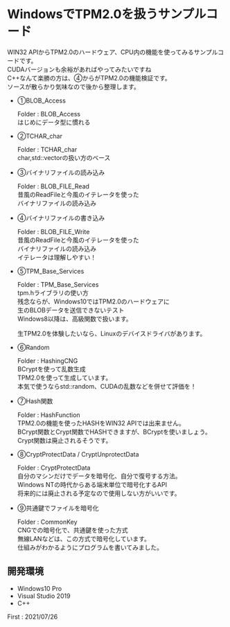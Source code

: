 # WindowsでTPM2.0を扱うサンプルコード
WIN32 APIからTPM2.0のハードウェア、CPU内の機能を使ってみるサンプルコードです。<br>
CUDAバージョンも余裕があればやってみたいですね<br>
C++なんて楽勝の方は、④からがTPM2.0の機能検証です。<br>
ソースが散らかり気味なので後から整理します。<br>


 * ①BLOB_Access<p>
  Folder : BLOB_Access<br>
  はじめにデータ型に慣れる<p>
  
 * ②TCHAR_char<p>
  Folder : TCHAR_char<br>
  char,std::vector<BYTE>の扱い方のベース<p>
  
 * ③バイナリファイルの読み込み<p>
  Folder : BLOB_FILE_Read<br>
  昔風のReadFileと今風のイテレータを使った<br>
  バイナリファイルの読み込み<p>

 * ④バイナリファイルの書き込み<p>
  Folder : BLOB_FILE_Write<br>
  昔風のReadFileと今風のイテレータを使った<br>
  バイナリファイルの読み込み<br>
  イテレータは理解しやすい！<p>
    
 * ⑤TPM_Base_Services<p>
  Folder : TPM_Base_Services<br>
  tpm.hライブラリの使い方<br>
  残念ならが、Windows10ではTPM2.0のハードウェアに<br>
  生のBLOBデータを送信できないテスト<br>
  Windows8以降は、高級関数で扱います。<p>
  生TPM2.0を体験したいなら、Linuxのデバイスドライバがあります。<p>

 * ⑥Random<p>
  Folder : HashingCNG<br>
  BCryptを使って乱数生成<br>
  TPM2.0を使って生成しています。<br>
  本気で使うならstd::random、CUDAの乱数などを併せて評価を！<p>
 
 * ⑦Hash関数<p>
  Folder : HashFunction<br>
  TPM2.0の機能を使ったHASHをWIN32 APIでは出来ません。<BR>
  BCrypt関数とCrypt関数でHASHできますが、BCryptを使いましょう。<br>
  Crypt関数は廃止されるそうです。<p>

 * ⑧CryptProtectData / CryptUnprotectData<p>
  Folder : CryptProtectData<br>
  自分のマシンだけでデータを暗号化、自分で復号する方法。<br>
  Windows NTの時代からある端末単位で暗号化するAPI<br> 
  将来的には廃止される予定なので使用しない方がいいです。<p>

 * ⑨共通鍵でファイルを暗号化<p>
  Folder : CommonKey<br>
  CNGでの暗号化で、共通鍵を使った方式<br>
  無線LANなどは、この方式で暗号化しています。<br>
  仕組みがわかるようにプログラムを書いてみました。<p>
  
  

<H2>開発環境</H2>

 * Windows10 Pro
 * Visual Studio 2019
 * C++

First : 2021/07/26
